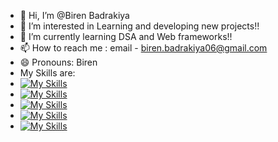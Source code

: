 - 👋 Hi, I’m @Biren Badrakiya
- 👀 I’m interested in Learning and developing new projects!!
- 🌱 I’m currently learning DSA and Web frameworks!!
- 📫 How to reach me : email - biren.badrakiya06@gmail.com
- 😄 Pronouns: Biren
- My Skills are:
- [![My Skills](https://skillicons.dev/icons?i=c,cpp,java,py,php,js,html,css&theme=dark)](https://skillicons.dev)
- [![My Skills](https://skillicons.dev/icons?i=npm,nodejs,express,react,bash&theme=dark)](https://skillicons.dev)
- [![My Skills](https://skillicons.dev/icons?i=mysql,postgres&theme=dark)](https://skillicons.dev)
- [![My Skills](https://skillicons.dev/icons?i=vscode,git,github,postman,figma&theme=dark)](https://skillicons.dev)
- [![My Skills](https://skillicons.dev/icons?i=linux,ubuntu,mint,windows&theme=dark)](https://skillicons.dev)
<!---
Biren06/Biren06 is a ✨ special ✨ repository because its `README.md` (this file) appears on your GitHub profile.
You can click the Preview link to take a look at your changes.
--->
